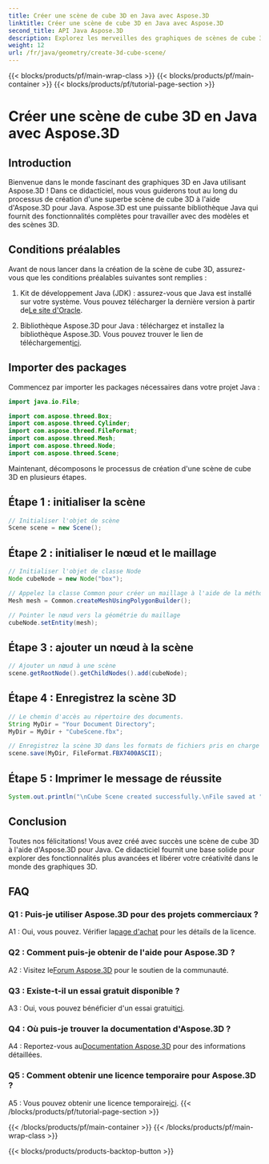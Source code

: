 ```yaml
---
title: Créer une scène de cube 3D en Java avec Aspose.3D
linktitle: Créer une scène de cube 3D en Java avec Aspose.3D
second_title: API Java Aspose.3D
description: Explorez les merveilles des graphiques de scènes de cube 3D avec Aspose.3D pour Java. Créez des scènes époustouflantes sans effort.
weight: 12
url: /fr/java/geometry/create-3d-cube-scene/
---
```


{{< blocks/products/pf/main-wrap-class >}}
{{< blocks/products/pf/main-container >}}
{{< blocks/products/pf/tutorial-page-section >}}

# Créer une scène de cube 3D en Java avec Aspose.3D

## Introduction

Bienvenue dans le monde fascinant des graphiques 3D en Java utilisant Aspose.3D ! Dans ce didacticiel, nous vous guiderons tout au long du processus de création d'une superbe scène de cube 3D à l'aide d'Aspose.3D pour Java. Aspose.3D est une puissante bibliothèque Java qui fournit des fonctionnalités complètes pour travailler avec des modèles et des scènes 3D.

## Conditions préalables

Avant de nous lancer dans la création de la scène de cube 3D, assurez-vous que les conditions préalables suivantes sont remplies :

1.  Kit de développement Java (JDK) : assurez-vous que Java est installé sur votre système. Vous pouvez télécharger la dernière version à partir de[Le site d'Oracle](https://www.oracle.com/java/).

2.  Bibliothèque Aspose.3D pour Java : téléchargez et installez la bibliothèque Aspose.3D. Vous pouvez trouver le lien de téléchargement[ici](https://releases.aspose.com/3d/java/).

## Importer des packages

Commencez par importer les packages nécessaires dans votre projet Java :

```java
import java.io.File;

import com.aspose.threed.Box;
import com.aspose.threed.Cylinder;
import com.aspose.threed.FileFormat;
import com.aspose.threed.Mesh;
import com.aspose.threed.Node;
import com.aspose.threed.Scene;
```

Maintenant, décomposons le processus de création d'une scène de cube 3D en plusieurs étapes.

## Étape 1 : initialiser la scène

```java
// Initialiser l'objet de scène
Scene scene = new Scene();
```

## Étape 2 : initialiser le nœud et le maillage

```java
// Initialiser l'objet de classe Node
Node cubeNode = new Node("box");

// Appelez la classe Common pour créer un maillage à l'aide de la méthode de création de polygones pour définir l'instance de maillage
Mesh mesh = Common.createMeshUsingPolygonBuilder();

// Pointer le nœud vers la géométrie du maillage
cubeNode.setEntity(mesh);
```

## Étape 3 : ajouter un nœud à la scène

```java
// Ajouter un nœud à une scène
scene.getRootNode().getChildNodes().add(cubeNode);
```

## Étape 4 : Enregistrez la scène 3D

```java
// Le chemin d'accès au répertoire des documents.
String MyDir = "Your Document Directory";
MyDir = MyDir + "CubeScene.fbx";

// Enregistrez la scène 3D dans les formats de fichiers pris en charge
scene.save(MyDir, FileFormat.FBX7400ASCII);
```

## Étape 5 : Imprimer le message de réussite

```java
System.out.println("\nCube Scene created successfully.\nFile saved at " + MyDir);
```

## Conclusion

Toutes nos félicitations! Vous avez créé avec succès une scène de cube 3D à l'aide d'Aspose.3D pour Java. Ce didacticiel fournit une base solide pour explorer des fonctionnalités plus avancées et libérer votre créativité dans le monde des graphiques 3D.

## FAQ

### Q1 : Puis-je utiliser Aspose.3D pour des projets commerciaux ?

 A1 : Oui, vous pouvez. Vérifier la[page d'achat](https://purchase.aspose.com/buy) pour les détails de la licence.

### Q2 : Comment puis-je obtenir de l'aide pour Aspose.3D ?

 A2 : Visitez le[Forum Aspose.3D](https://forum.aspose.com/c/3d/18) pour le soutien de la communauté.

### Q3 : Existe-t-il un essai gratuit disponible ?

 A3 : Oui, vous pouvez bénéficier d'un essai gratuit[ici](https://releases.aspose.com/).

### Q4 : Où puis-je trouver la documentation d'Aspose.3D ?

 A4 : Reportez-vous au[Documentation Aspose.3D](https://reference.aspose.com/3d/java/) pour des informations détaillées.

### Q5 : Comment obtenir une licence temporaire pour Aspose.3D ?

 A5 : Vous pouvez obtenir une licence temporaire[ici](https://purchase.aspose.com/temporary-license/).
{{< /blocks/products/pf/tutorial-page-section >}}

{{< /blocks/products/pf/main-container >}}
{{< /blocks/products/pf/main-wrap-class >}}

{{< blocks/products/products-backtop-button >}}
